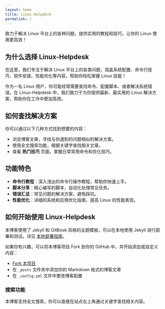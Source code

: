 ```yaml
---
layout: home
title: Linux-Helpdesk
permalink: /
---
```


致力于解决 Linux 平台上的各种问题，提供实用的教程和技巧，让你的 Linux 使用更高效！

## 为什么选择 Linux-Helpdesk

在这里，我们专注于解决 Linux 平台上的各类问题，涵盖系统配置、命令行技巧、软件安装、性能优化等内容，帮助你轻松掌握 Linux 技能！

作为一名 Linux 用户，你可能经常需要查找命令、配置脚本、或者解决系统错误。在 Linux-Helpdesk 中，我们致力于为你提供最新、最实用的 Linux 解决方案，帮助你在工作中更加高效。

## 如何查找解决方案

你可以通过以下几种方式找到想要的内容：

- 浏览博客文章，寻找与你遇到的问题相似的解决方案。
- 使用全文搜索功能，根据关键字查找相关文章。
- 查看 **热门技巧** 页面，掌握日常常用命令和优化技巧。

## 功能特色

- **命令行教程**：深入浅出的命令行操作教程，帮助你快速上手。
- **脚本分享**：精心编写的脚本，自动化处理常见任务。
- **错误汇总**：常见问题的解决方案，避免踩坑。
- **性能优化**：详细的系统和应用优化指南，提高 Linux 的性能表现。

## 如何开始使用 Linux-Helpdesk

本博客使用了 Jekyll 和 GitBook 风格的主题模板，可以在本地使用 Jekyll 进行部署和测试。详见 [本地部署指南](https://docs.github.com/en/pages/setting-up-a-github-pages-site-with-jekyll/testing-your-github-pages-site-locally-with-jekyll)。

如果你有兴趣，可以将本博客项目 Fork 到你的 GitHub 中，并开始添加或自定义内容：

- [Fork 本项目](https://github.com/linux-helpdesk/linux-helpdesk.github.io/fork)
- 在 `_posts` 文件夹中添加你的 Markdown 格式的博客文章
- 在 `_config.yml` 文件中更改博客配置

### 搜索功能

本博客支持全文搜索，你可以直接在站点左上角通过关键字查找相关内容。

